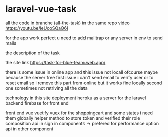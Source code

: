 # laravel-vue-task

all the code in branche (all-the-task) in the same repo
video https://youtu.be/leUooSQaQ6I

for the app work perfect u need to add mailtrap or any server in env to send mails

the description of the task

the site link https://task-for-blue-team.web.app/


there is some issue in online app and this issue not locall ofcourse maybe because the server free
first issue i can't send email to verify user or to reset email so i remove this part from online but it works fine locally
second one sometimes not retriving all the data 

technology in this site
deployment
heroku as a server for the laravel backend
firebase for front end

front end
vue 
vuetify 
vuex for the shoppingcart and some states i need them globally
helper method to store token and verified their role
composition api in sign in components -> prefered for performance
option api in other component

